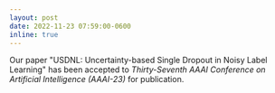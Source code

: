 ```yaml
---
layout: post
date: 2022-11-23 07:59:00-0600
inline: true
---
```


Our paper "USDNL: Uncertainty-based Single Dropout in Noisy Label Learning" has been accepted to _Thirty-Seventh AAAI Conference on Artificial Intelligence (AAAI-23)_ for publication.


 
